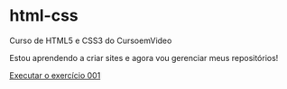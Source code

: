 # html-css
 Curso de HTML5 e CSS3 do CursoemVideo

Estou aprendendo a criar sites e agora vou gerenciar meus repositórios!

<a href = "https://wendelldesouzabarreto.github.io/html-css/exercicios/ex001/index.html">Executar o exercício 001</a>